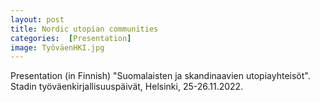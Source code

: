 ```yaml
---
layout: post
title: Nordic utopian communities 
categories:  [Presentation]
image: TyöväenHKI.jpg
---
```

Presentation (in Finnish) "Suomalaisten ja skandinaavien utopiayhteisöt". Stadin työväenkirjallisuuspäivät, Helsinki, 25-26.11.2022. 
